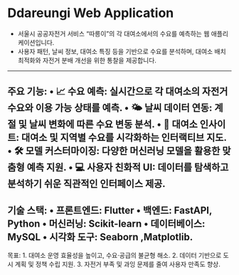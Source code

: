 # Ddareungi Web Application
- 서울시 공공자전거 서비스 “따릉이”의 각 대여소에서의 수요를 예측하는 웹 애플리케이션입니다. 
- 사용자 패턴, 날씨 정보, 대여소 특징 등을 기반으로 수요를 분석하며, 대여소 배치 최적화와 자전거 분배 개선을 위한 통찰을 제공합니다.
---
주요 기능:
	•	📈 수요 예측: 실시간으로 각 대여소의 자전거 수요와 이용 가능 상태를 예측.
	•	🌤️ 날씨 데이터 연동: 계절 및 날씨 변화에 따른 수요 변동 분석.
	•	📍 대여소 인사이트: 대여소 및 지역별 수요를 시각화하는 인터랙티브 지도.
	•	🛠️ 모델 커스터마이징: 다양한 머신러닝 모델을 활용한 맞춤형 예측 지원.
	•	💻 사용자 친화적 UI: 데이터를 탐색하고 분석하기 쉬운 직관적인 인터페이스 제공.
---
기술 스택:
	•	프론트엔드: Flutter
	•	백엔드: FastAPI, Python
	•	머신러닝: Scikit-learn
	•	데이터베이스: MySQL
	•	시각화 도구: Seaborn ,Matplotlib.
 ---
 목표:
	1.	대여소 운영 효율성을 높이고, 수요·공급의 불균형 해소.
	2.	데이터 기반으로 도시 계획 및 정책 수립 지원.
	3.	자전거 부족 및 과잉 문제를 줄여 사용자 만족도 향상.
